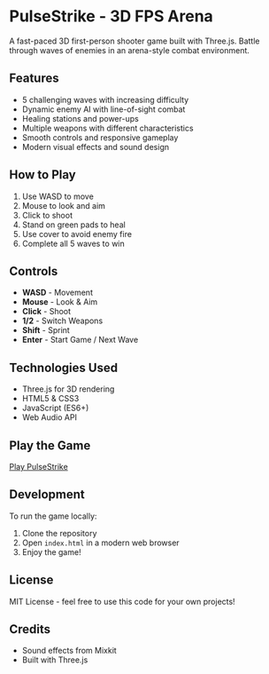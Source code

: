 # PulseStrike - 3D FPS Arena

A fast-paced 3D first-person shooter game built with Three.js. Battle through waves of enemies in an arena-style combat environment.

## Features

- 5 challenging waves with increasing difficulty
- Dynamic enemy AI with line-of-sight combat
- Healing stations and power-ups
- Multiple weapons with different characteristics
- Smooth controls and responsive gameplay
- Modern visual effects and sound design

## How to Play

1. Use WASD to move
2. Mouse to look and aim
3. Click to shoot
4. Stand on green pads to heal
5. Use cover to avoid enemy fire
6. Complete all 5 waves to win

## Controls

- **WASD** - Movement
- **Mouse** - Look & Aim
- **Click** - Shoot
- **1/2** - Switch Weapons
- **Shift** - Sprint
- **Enter** - Start Game / Next Wave

## Technologies Used

- Three.js for 3D rendering
- HTML5 & CSS3
- JavaScript (ES6+)
- Web Audio API

## Play the Game

[Play PulseStrike]([https://YOUR_GITHUB_USERNAME.github.io/PulseStrike](https://shran24.github.io/PulseStrike/))

## Development

To run the game locally:

1. Clone the repository
2. Open `index.html` in a modern web browser
3. Enjoy the game!

## License

MIT License - feel free to use this code for your own projects!

## Credits

- Sound effects from Mixkit
- Built with Three.js 
